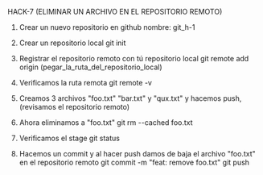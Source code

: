 HACK-7 (ELIMINAR UN ARCHIVO EN EL REPOSITORIO REMOTO)

1. Crear un nuevo repositorio en github nombre: git_h-1

2. Crear un repositorio local
git init

3. Registrar el repositorio remoto con tú repositorio local
git remote add origin (pegar_la_ruta_del_repositorio_local)

4. Verificamos la ruta remota
git remote -v

5. Creamos 3 archivos "foo.txt" "bar.txt" y "qux.txt" y hacemos push, (revisamos el repositorio remoto)

6. Ahora eliminamos a "foo.txt"
git rm --cached foo.txt

7. Verificamos el stage
git status

8. Hacemos un commit y al hacer push damos de baja el archivo "foo.txt" en el repositorio remoto
git commit -m "feat: remove foo.txt"
git push 
